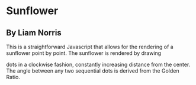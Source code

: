 Sunflower
===========

By Liam Norris
----------------

This is a straightforward Javascript that allows for the rendering of a sunflower point by point.  The sunflower is rendered by drawing <div> dots in a clockwise fashion, constantly increasing distance from the center.  The angle between any two sequential dots is derived from the Golden Ratio.
